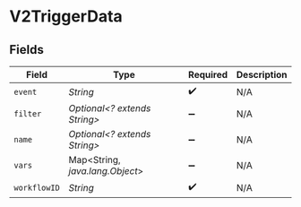 # V2TriggerData


## Fields

| Field                           | Type                            | Required                        | Description                     |
| ------------------------------- | ------------------------------- | ------------------------------- | ------------------------------- |
| `event`                         | *String*                        | :heavy_check_mark:              | N/A                             |
| `filter`                        | *Optional<? extends String>*    | :heavy_minus_sign:              | N/A                             |
| `name`                          | *Optional<? extends String>*    | :heavy_minus_sign:              | N/A                             |
| `vars`                          | Map<String, *java.lang.Object*> | :heavy_minus_sign:              | N/A                             |
| `workflowID`                    | *String*                        | :heavy_check_mark:              | N/A                             |
